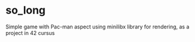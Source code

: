 # so_long
Simple game with Pac-man aspect using minilibx library for rendering, as a project in 42 cursus
